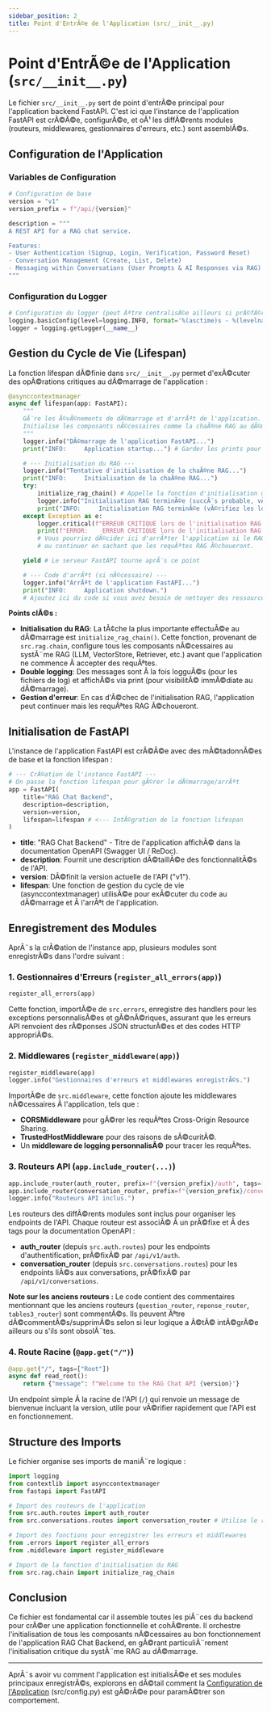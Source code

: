 ```yaml
---
sidebar_position: 2
title: Point d'EntrÃ©e de l'Application (src/__init__.py)
---
```


# Point d'EntrÃ©e de l'Application (`src/__init__.py`)

Le fichier `src/__init__.py` sert de point d'entrÃ©e principal pour l'application backend FastAPI. C'est ici que l'instance de l'application FastAPI est crÃ©Ã©e, configurÃ©e, et oÃ¹ les diffÃ©rents modules (routeurs, middlewares, gestionnaires d'erreurs, etc.) sont assemblÃ©s.

## Configuration de l'Application

### Variables de Configuration

```python
# Configuration de base
version = "v1"
version_prefix = f"/api/{version}"

description = """
A REST API for a RAG chat service.

Features:
- User Authentication (Signup, Login, Verification, Password Reset)
- Conversation Management (Create, List, Delete)
- Messaging within Conversations (User Prompts & AI Responses via RAG)
"""
```

### Configuration du Logger

```python
# Configuration du logger (peut Ãªtre centralisÃ©e ailleurs si prÃ©fÃ©rÃ©)
logging.basicConfig(level=logging.INFO, format='%(asctime)s - %(levelname)s - %(message)s')
logger = logging.getLogger(__name__)
```

## Gestion du Cycle de Vie (Lifespan)

La fonction lifespan dÃ©finie dans `src/__init__.py` permet d'exÃ©cuter des opÃ©rations critiques au dÃ©marrage de l'application :

```python
@asynccontextmanager
async def lifespan(app: FastAPI):
    """
    GÃ¨re les Ã©vÃ©nements de dÃ©marrage et d'arrÃªt de l'application.
    Initialise les composants nÃ©cessaires comme la chaÃ®ne RAG au dÃ©marrage.
    """
    logger.info("DÃ©marrage de l'application FastAPI...")
    print("INFO:     Application startup...") # Garder les prints pour visibilitÃ© immÃ©diate au dÃ©marrage

    # --- Initialisation du RAG ---
    logger.info("Tentative d'initialisation de la chaÃ®ne RAG...")
    print("INFO:     Initialisation de la chaÃ®ne RAG...")
    try:
        initialize_rag_chain() # Appelle la fonction d'initialisation de chain.py
        logger.info("Initialisation RAG terminÃ©e (succÃ¨s probable, vÃ©rifier les logs de chain.py).")
        print("INFO:     Initialisation RAG terminÃ©e (vÃ©rifiez les logs dÃ©taillÃ©s).")
    except Exception as e:
        logger.critical(f"ERREUR CRITIQUE lors de l'initialisation RAG au dÃ©marrage: {e}", exc_info=True)
        print(f"ERROR:    ERREUR CRITIQUE lors de l'initialisation RAG: {e}")
        # Vous pourriez dÃ©cider ici d'arrÃªter l'application si le RAG est essentiel,
        # ou continuer en sachant que les requÃªtes RAG Ã©choueront.

    yield # Le serveur FastAPI tourne aprÃ¨s ce point

    # --- Code d'arrÃªt (si nÃ©cessaire) ---
    logger.info("ArrÃªt de l'application FastAPI...")
    print("INFO:     Application shutdown.")
    # Ajoutez ici du code si vous avez besoin de nettoyer des ressources Ã  l'arrÃªt
```

**Points clÃ©s :**
- **Initialisation du RAG**: La tÃ¢che la plus importante effectuÃ©e au dÃ©marrage est `initialize_rag_chain()`. Cette fonction, provenant de `src.rag.chain`, configure tous les composants nÃ©cessaires au systÃ¨me RAG (LLM, VectorStore, Retriever, etc.) avant que l'application ne commence Ã  accepter des requÃªtes.
- **Double logging**: Des messages sont Ã  la fois logguÃ©s (pour les fichiers de log) et affichÃ©s via print (pour visibilitÃ© immÃ©diate au dÃ©marrage).
- **Gestion d'erreur**: En cas d'Ã©chec de l'initialisation RAG, l'application peut continuer mais les requÃªtes RAG Ã©choueront.

## Initialisation de FastAPI

L'instance de l'application FastAPI est crÃ©Ã©e avec des mÃ©tadonnÃ©es de base et la fonction lifespan :

```python
# --- CrÃ©ation de l'instance FastAPI ---
# On passe la fonction lifespan pour gÃ©rer le dÃ©marrage/arrÃªt
app = FastAPI(
    title="RAG Chat Backend",
    description=description,
    version=version,
    lifespan=lifespan # <--- IntÃ©gration de la fonction lifespan
)
```

- **title**: "RAG Chat Backend" - Titre de l'application affichÃ© dans la documentation OpenAPI (Swagger UI / ReDoc).
- **description**: Fournit une description dÃ©taillÃ©e des fonctionnalitÃ©s de l'API.
- **version**: DÃ©finit la version actuelle de l'API ("v1").
- **lifespan**: Une fonction de gestion du cycle de vie (asynccontextmanager) utilisÃ©e pour exÃ©cuter du code au dÃ©marrage et Ã  l'arrÃªt de l'application.

## Enregistrement des Modules

AprÃ¨s la crÃ©ation de l'instance app, plusieurs modules sont enregistrÃ©s dans l'ordre suivant :

### 1. Gestionnaires d'Erreurs (`register_all_errors(app)`)

```python
register_all_errors(app)
```

Cette fonction, importÃ©e de `src.errors`, enregistre des handlers pour les exceptions personnalisÃ©es et gÃ©nÃ©riques, assurant que les erreurs API renvoient des rÃ©ponses JSON structurÃ©es et des codes HTTP appropriÃ©s.

### 2. Middlewares (`register_middleware(app)`)

```python
register_middleware(app)
logger.info("Gestionnaires d'erreurs et middlewares enregistrÃ©s.")
```

ImportÃ©e de `src.middleware`, cette fonction ajoute les middlewares nÃ©cessaires Ã  l'application, tels que :
- **CORSMiddleware** pour gÃ©rer les requÃªtes Cross-Origin Resource Sharing.
- **TrustedHostMiddleware** pour des raisons de sÃ©curitÃ©.
- Un **middleware de logging personnalisÃ©** pour tracer les requÃªtes.

### 3. Routeurs API (`app.include_router(...)`)

```python
app.include_router(auth_router, prefix=f"{version_prefix}/auth", tags=["Auth"])
app.include_router(conversation_router, prefix=f"{version_prefix}/conversations", tags=["Conversations"])
logger.info("Routeurs API inclus.")
```

Les routeurs des diffÃ©rents modules sont inclus pour organiser les endpoints de l'API. Chaque routeur est associÃ© Ã  un prÃ©fixe et Ã  des tags pour la documentation OpenAPI :

- **auth_router** (depuis `src.auth.routes`) pour les endpoints d'authentification, prÃ©fixÃ© par `/api/v1/auth`.
- **conversation_router** (depuis `src.conversations.routes`) pour les endpoints liÃ©s aux conversations, prÃ©fixÃ© par `/api/v1/conversations`.

**Note sur les anciens routeurs :**
Le code contient des commentaires mentionnant que les anciens routeurs (`question_router`, `reponse_router`, `tables3_router`) sont commentÃ©s. Ils peuvent Ãªtre dÃ©commentÃ©s/supprimÃ©s selon si leur logique a Ã©tÃ© intÃ©grÃ©e ailleurs ou s'ils sont obsolÃ¨tes.

### 4. Route Racine (`@app.get("/")`)

```python
@app.get("/", tags=["Root"])
async def read_root():
    return {"message": f"Welcome to the RAG Chat API {version}"}
```

Un endpoint simple Ã  la racine de l'API (`/`) qui renvoie un message de bienvenue incluant la version, utile pour vÃ©rifier rapidement que l'API est en fonctionnement.

## Structure des Imports

Le fichier organise ses imports de maniÃ¨re logique :

```python
import logging
from contextlib import asynccontextmanager
from fastapi import FastAPI

# Import des routeurs de l'application
from src.auth.routes import auth_router
from src.conversations.routes import conversation_router # Utilise le routeur de conversation

# Import des fonctions pour enregistrer les erreurs et middlewares
from .errors import register_all_errors
from .middleware import register_middleware

# Import de la fonction d'initialisation du RAG
from src.rag.chain import initialize_rag_chain
```

## Conclusion

Ce fichier est fondamental car il assemble toutes les piÃ¨ces du backend pour crÃ©er une application fonctionnelle et cohÃ©rente. Il orchestre l'initialisation de tous les composants nÃ©cessaires au bon fonctionnement de l'application RAG Chat Backend, en gÃ©rant particuliÃ¨rement l'initialisation critique du systÃ¨me RAG au dÃ©marrage.

---

AprÃ¨s avoir vu comment l'application est initialisÃ©e et ses modules principaux enregistrÃ©s, explorons en dÃ©tail comment la [Configuration de l'Application](../backend/configuration) (src/config.py) est gÃ©rÃ©e pour paramÃ©trer son comportement.